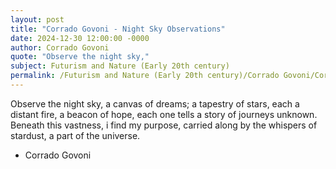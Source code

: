 ```yaml
---
layout: post
title: "Corrado Govoni - Night Sky Observations"
date: 2024-12-30 12:00:00 -0000
author: Corrado Govoni
quote: "Observe the night sky,"
subject: Futurism and Nature (Early 20th century)
permalink: /Futurism and Nature (Early 20th century)/Corrado Govoni/Corrado Govoni - Night Sky Observations
---
```


Observe the night sky,
a canvas of dreams;
a tapestry of stars,
each a distant fire,
a beacon of hope,
each one tells a story
of journeys unknown.
Beneath this vastness,
i find my purpose,
carried along
by the whispers of stardust,
a part of the universe.

- Corrado Govoni
